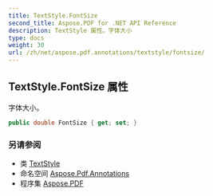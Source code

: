 ```yaml
---
title: TextStyle.FontSize
second_title: Aspose.PDF for .NET API Reference
description: TextStyle 属性。字体大小
type: docs
weight: 30
url: /zh/net/aspose.pdf.annotations/textstyle/fontsize/
---
```

## TextStyle.FontSize 属性

字体大小。

```csharp
public double FontSize { get; set; }
```

### 另请参阅

* 类 [TextStyle](../)
* 命名空间 [Aspose.Pdf.Annotations](../../../aspose.pdf.annotations/)
* 程序集 [Aspose.PDF](../../../)